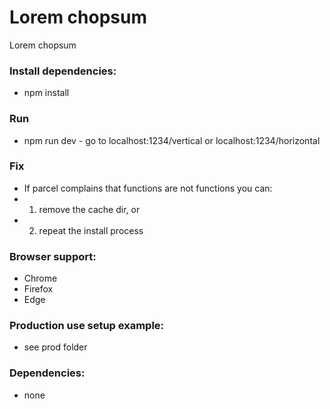 # Lorem chopsum
Lorem chopsum

<!-- [Vertical demo](https://www.nielshtg.dk/loremchopsum/vertical)
[Horizontal Demo](https://www.nielshtg.dk/loremchopsum/horizontal) -->

### Install dependencies:
- npm install

### Run
- npm run dev - go to localhost:1234/vertical or localhost:1234/horizontal

### Fix
 - If parcel complains that functions are not functions you can:
 - 1. remove the cache dir, or
 - 2. repeat the install process

 ### Browser support:
  <!-- - IE 10+ -->
  - Chrome
  - Firefox
  - Edge

 ### Production use setup example:
  - see prod folder

### Dependencies: 
 - none


